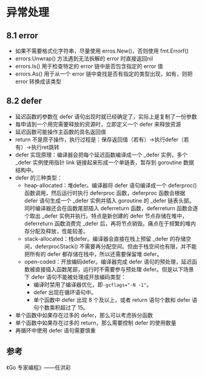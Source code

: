 # 异常处理

## 8.1 error

- 如果不需要格式化字符串，尽量使用 erros.New()，否则使用 fmt.Errorf()
- errors.Unwrap() 方法遇到无法拆解的 error 时直接返回nil
- errors.Is() 用于检查特定的 error 链中是否包含指定的 error 值
- errors.As() 用于从一个 error 链中查找是否有指定的类型出现，如有，则把 error 转换成该类型

## 8.2 defer

- 延迟函数的参数在 defer 语句出现时就已经确定了，实际上是复制了一份参数
- 每申请到一个用完需要释放的资源时，立即定义一个 defer 来释放资源
- 延迟函数可能操作主函数的具名返回值
- return 不是原子操作，执行过程是：保存返回值（若有）->执行defer（若有）->执行ret跳转
- defer 实现原理：编译器会把每个延迟函数编译成一个 _defer 实例，多个 _defer 实例使用指针 link 链接起来形成一个单链表，暂存到 goroutine 数据结构中。
- defer 的三种类型：
  - heap-allocated：堆defer。编译器将 defer 语句编译成一个 deferproc() 函数调用，然后运行时执行 deferproc 函数，deferproc 函数会根据 defer 语句生成一个 \_defer 实例并插入 goroutine 的 \_defer 链表头部。同时编译器还会在函数尾部插入 deferreturn 函数，deferreturn 函数会逐个取出 \_defer 实例并执行。特点是新创建的 defer 节点存储在堆中，deferreturn 函数消费完 \_defer 后，再将节点销毁。痛点在于频繁的堆内存分配及释放，性能较差。
  - stack-allocated：栈defer。编译器会直接在栈上预留 _defer 的存储空间，deferprocStack() 不需要再分配空间。但由于栈空间也有限，并不能把所有的 defer 都存储在栈中，所以还需要保留堆 defer。
  - open-coded：开放编码defer。编译器完成 defer 语句的预处理，延迟函数被直接插入函数尾部，运行时不需要参与预处理 defer。但是以下场景下 defer 语句不能被处理成开放编码类型：
    - 编译时禁用了编译器优化，即`-gcflags="-N -1"`。
    - defer 出现在循环语句中。
    - 单个函数中 defer 出现 8 个及以上，或者 return 语句个数和 defer 语句个数乘积超过了 15。
- 单个函数中如果存在过多的 defer，那么可以考虑拆分函数
- 单个函数中如果存在过多的 return，那么需要控制 defer 的使用数量
- 再循环中使用 defer 语句需要慎重


## 参考

《Go 专家编程》——任洪彩